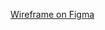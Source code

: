 [Wireframe on Figma](https://www.figma.com/file/Qz5WsGPIsTrbT9KmVWHumM/Trackerino?node-id=42%3A440&t=Wj4498UCIiKvloKl-1)